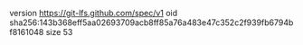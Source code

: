 version https://git-lfs.github.com/spec/v1
oid sha256:143b368eff5aa02693709acb8ff85a76a483e47c352c2f939fb6794bf8161048
size 53
